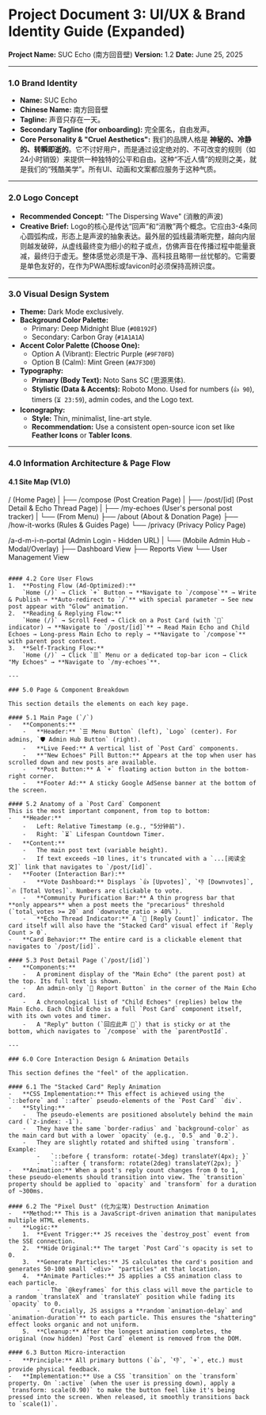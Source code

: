 # Project Document 3: UI/UX & Brand Identity Guide (Expanded)

**Project Name:** SUC Echo (南方回音壁)
**Version:** 1.2
**Date:** June 25, 2025

---

### 1.0 Brand Identity

-   **Name:** SUC Echo
-   **Chinese Name:** 南方回音壁
-   **Tagline:** 声音只存在一天。
-   **Secondary Tagline (for onboarding):** 完全匿名，自由发声。
-   **Core Personality & "Cruel Aesthetics":** 我们的品牌人格是 **神秘的、冷静的、转瞬即逝的**。它不讨好用户，而是通过设定绝对的、不可改变的规则（如24小时销毁）来提供一种独特的公平和自由。这种“不近人情”的规则之美，就是我们的“残酷美学”。所有UI、动画和文案都应服务于这种气质。

---

### 2.0 Logo Concept

-   **Recommended Concept:** "The Dispersing Wave" (消散的声波)
-   **Creative Brief:** Logo的核心是传达“回声”和“消散”两个概念。它应由3-4条同心圆弧构成，形态上是声波的抽象表达。最外层的弧线最清晰完整，越向内层则越发破碎，从虚线最终变为细小的粒子或点，仿佛声音在传播过程中能量衰减，最终归于虚无。整体感觉必须是干净、高科技且略带一丝忧郁的。它需要是单色友好的，在作为PWA图标或favicon时必须保持高辨识度。

---

### 3.0 Visual Design System

-   **Theme:** Dark Mode exclusively.
-   **Background Color Palette:**
    -   Primary: Deep Midnight Blue (`#0B192F`)
    -   Secondary: Carbon Gray (`#1A1A1A`)
-   **Accent Color Palette (Choose One):**
    -   Option A (Vibrant): Electric Purple (`#9F70FD`)
    -   Option B (Calm): Mint Green (`#A7F3D0`)
-   **Typography:**
    -   **Primary (Body Text):** Noto Sans SC (思源黑体).
    -   **Stylistic (Data & Accents):** Roboto Mono. Used for numbers (`👍 90`), timers (`⏳ 23:59`), admin codes, and the Logo text.
-   **Iconography:**
    -   **Style:** Thin, minimalist, line-art style.
    -   **Recommendation:** Use a consistent open-source icon set like **Feather Icons** or **Tabler Icons**.

---

### 4.0 Information Architecture & Page Flow

#### 4.1 Site Map (V1.0)

/ (Home Page)
|
├── /compose (Post Creation Page)
|
├── /post/[id] (Post Detail & Echo Thread Page)
|
├── /my-echoes (User's personal post tracker)
|
└── (From Menu)
├── /about (About & Donation Page)
├── /how-it-works (Rules & Guides Page)
└── /privacy (Privacy Policy Page)

/a-d-m-i-n-portal (Admin Login - Hidden URL)
|
└── (Mobile Admin Hub - Modal/Overlay)
├── Dashboard View
├── Reports View
└── User Management View

```

#### 4.2 Core User Flows
1.  **Posting Flow (Ad-Optimized):**
    `Home (/)` → Click `+` Button → **Navigate to `/compose`** → Write & Publish → **Auto-redirect to `/`** with special parameter → See new post appear with "Glow" animation.
2.  **Reading & Replying Flow:**
    `Home (/)` → Scroll Feed → Click on a Post Card (with `💬` indicator) → **Navigate to `/post/[id]`** → Read Main Echo and Child Echoes → Long-press Main Echo to reply → **Navigate to `/compose`** with parent post context.
3.  **Self-Tracking Flow:**
    `Home (/)` → Click `☰` Menu or a dedicated top-bar icon → Click "My Echoes" → **Navigate to `/my-echoes`**.

---

### 5.0 Page & Component Breakdown

This section details the elements on each key page.

#### 5.1 Main Page (`/`)
-   **Components:**
    -   **Header:** `☰ Menu Button` (left), `Logo` (center). For admins, `🛡️ Admin Hub Button` (right).
    -   **Live Feed:** A vertical list of `Post Card` components.
    -   **"New Echoes" Pill Button:** Appears at the top when user has scrolled down and new posts are available.
    -   **Post Button:** A `+` floating action button in the bottom-right corner.
    -   **Footer Ad:** A sticky Google AdSense banner at the bottom of the screen.

#### 5.2 Anatomy of a `Post Card` Component
This is the most important component, from top to bottom:
-   **Header:**
    -   Left: Relative Timestamp (e.g., "5分钟前").
    -   Right: `⏳` Lifespan Countdown Timer.
-   **Content:**
    -   The main post text (variable height).
    -   If text exceeds ~10 lines, it's truncated with a `...[阅读全文]` link that navigates to `/post/[id]`.
-   **Footer (Interaction Bar):**
    -   **Vote Dashboard:** Displays `👍 [Upvotes]`, `👎 [Downvotes]`, `🔥 [Total Votes]`. Numbers are clickable to vote.
    -   **Community Purification Bar:** A thin progress bar that **only appears** when a post meets the "precarious" threshold (`total_votes >= 20` and `downvote_ratio > 40%`).
    -   **Echo Thread Indicator:** A `💬 [Reply Count]` indicator. The card itself will also have the "Stacked Card" visual effect if `Reply Count > 0`.
-   **Card Behavior:** The entire card is a clickable element that navigates to `/post/[id]`.

#### 5.3 Post Detail Page (`/post/[id]`)
-   **Components:**
    -   A prominent display of the "Main Echo" (the parent post) at the top. Its full text is shown.
    -   An admin-only `🚩 Report Button` in the corner of the Main Echo card.
    -   A chronological list of "Child Echoes" (replies) below the Main Echo. Each Child Echo is a full `Post Card` component itself, with its own votes and timer.
    -   A "Reply" button (`回应此声 💬`) that is sticky or at the bottom, which navigates to `/compose` with the `parentPostId`.

---

### 6.0 Core Interaction Design & Animation Details

This section defines the "feel" of the application.

#### 6.1 The "Stacked Card" Reply Animation
-   **CSS Implementation:** This effect is achieved using the `::before` and `::after` pseudo-elements of the `Post Card` `div`.
-   **Styling:**
    -   The pseudo-elements are positioned absolutely behind the main card (`z-index: -1`).
    -   They have the same `border-radius` and `background-color` as the main card but with a lower `opacity` (e.g., `0.5` and `0.2`).
    -   They are slightly rotated and shifted using `transform`. Example:
        -   `::before { transform: rotate(-3deg) translateY(4px); }`
        -   `::after { transform: rotate(2deg) translateY(2px); }`
-   **Animation:** When a post's reply count changes from 0 to 1, these pseudo-elements should transition into view. The `transition` property should be applied to `opacity` and `transform` for a duration of ~300ms.

#### 6.2 The "Pixel Dust" (化为尘埃) Destruction Animation
-   **Method:** This is a JavaScript-driven animation that manipulates multiple HTML elements.
-   **Logic:**
    1.  **Event Trigger:** JS receives the `destroy_post` event from the SSE connection.
    2.  **Hide Original:** The target `Post Card`'s opacity is set to 0.
    3.  **Generate Particles:** JS calculates the card's position and generates 50-100 small `<div>` "particles" at that location.
    4.  **Animate Particles:** JS applies a CSS animation class to each particle.
        -   The `@keyframes` for this class will move the particle to a random `translateX` and `translateY` position while fading its `opacity` to 0.
        -   Crucially, JS assigns a **random `animation-delay` and `animation-duration`** to each particle. This ensures the "shattering" effect looks organic and not uniform.
    5.  **Cleanup:** After the longest animation completes, the original (now hidden) `Post Card` element is removed from the DOM.

#### 6.3 Button Micro-interaction
-   **Principle:** All primary buttons (`👍`, `👎`, `+`, etc.) must provide physical feedback.
-   **Implementation:** Use a CSS `transition` on the `transform` property. On `:active` (when the user is pressing down), apply a `transform: scale(0.90)` to make the button feel like it's being pressed into the screen. When released, it smoothly transitions back to `scale(1)`.
